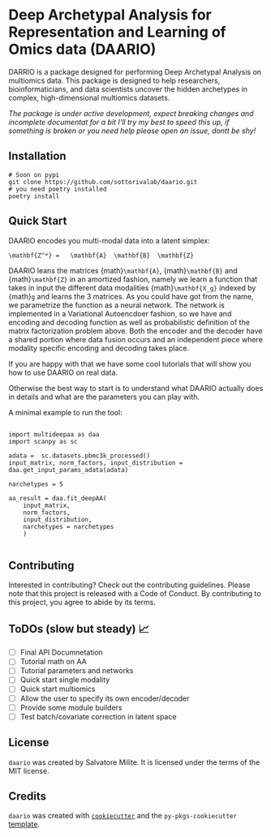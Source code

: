 # Deep Archetypal Analysis for Representation and Learning of Omics data (DAARIO)

DARRIO is a package designed for performing Deep Archetypal Analysis on multiomics data. This package is designed to help researchers, bioinformaticians, and data scientists uncover the hidden archetypes in complex, high-dimensional multiomics datasets.

*The package is under active development, expect breaking changes and incomplete documentat for a bit*
*I'll try my best to speed this up, if something is broken or you need help please open an issue, dontt be shy!*


## Installation

```{bash}
# Soon on pypi
git clone https://github.com/sottorivalab/daario.git
# you need poetry installed
poetry install 
```

## Quick Start


DAARIO encodes you multi-modal data into a latent simplex: 

```{math}
\mathbf{Z^*} =   \mathbf{A}  \mathbf{B}  \mathbf{Z} 
```


DAARIO leans the matrices {math}`\mathbf{A}`, {math}`\mathbf{B}` and {math}`\mathbf{Z}` in an amortized fashion, namely we learn a function that takes in input the different data modalities {math}`\mathbf{X_g}` indexed by {math}`g` and learns the 3 matrices. As you could have got from the name, we parametrize the function as a neural network. The network is implemented in a Variational Autoencdoer fashion, so we have and encoding and decoding function as well as probabilistic definition of the matrix factorization problem above.
Both the encoder and the decoder have a shared portion where data fusion occurs and an independent piece where modality specific encoding and decoding takes place.


If you are happy with that we have some cool tutorials that will show you how to use DAARIO on real data.

Otherwise the best way to start is to understand what DAARIO actually does in details and what are the parameters you can play with.


A minimal example to run the tool:

```{python}

import multideepaa as daa
import scanpy as sc

adata =  sc.datasets.pbmc3k_processed()
input_matrix, norm_factors, input_distribution = daa.get_input_params_adata(adata)

narchetypes = 5

aa_result = daa.fit_deepAA(
    input_matrix,
    norm_factors,
    input_distribution,
    narchetypes = narchetypes
    )


```

## Contributing

Interested in contributing? Check out the contributing guidelines. Please note that this project is released with a Code of Conduct. By contributing to this project, you agree to abide by its terms.

## ToDOs  (slow but steady) :chart_with_upwards_trend:

- [ ] Final API Documnetation
- [ ] Tutorial math on AA
- [ ] Tutorial parameters and networks
- [ ] Quick start single modality
- [ ] Quick start multiomics
- [ ] Allow the user to specify its own encoder/decoder
- [ ] Provide some module builders
- [ ] Test batch/covariate correction in latent space 

## License

`daario` was created by Salvatore Milite. It is licensed under the terms of the MIT license.

## Credits

`daario` was created with [`cookiecutter`](https://cookiecutter.readthedocs.io/en/latest/) and the `py-pkgs-cookiecutter` [template](https://github.com/py-pkgs/py-pkgs-cookiecutter).